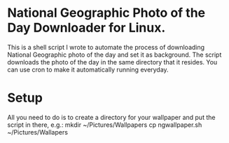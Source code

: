 National Geographic Photo of the Day Downloader for Linux. 
=================
  This is a shell script I wrote to automate the process of downloading National Geographic photo of the day and 
  set it as background. The script downloads the photo of the day in the same directory that it resides. You can use 
  cron to make it automatically running everyday. 


Setup
=================

  All you need to do is to create a directory for your wallpaper and put the script in there, e.g.:
    mkdir ~/Pictures/Wallpapers
    cp ngwallpaper.sh ~/Pictures/Wallapers
    
 
